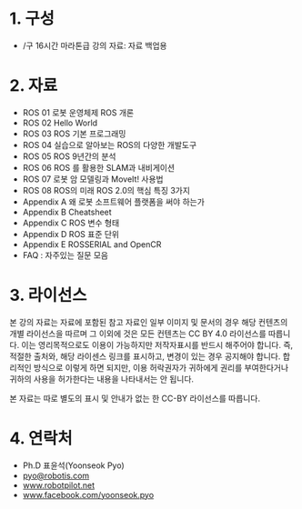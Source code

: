 # 1. 구성
* /구 16시간 마라톤급 강의 자료: 자료 백업용   

# 2. 자료
* ROS 01 로봇 운영체제 ROS 개론
* ROS 02 Hello World
* ROS 03 ROS 기본 프로그래밍
* ROS 04 실습으로 알아보는 ROS의 다양한 개발도구
* ROS 05 ROS 9년간의 분석
* ROS 06 ROS 를 활용한 SLAM과 내비게이션
* ROS 07 로봇 암 모델링과 MoveIt! 사용법
* ROS 08 ROS의 미래 ROS 2.0의 핵심 특징 3가지
* Appendix A 왜 로봇 소프트웨어 플랫폼을 써야 하는가
* Appendix B Cheatsheet
* Appendix C ROS 변수 형태
* Appendix D ROS 표준 단위
* Appendix E ROSSERIAL and OpenCR
* FAQ : 자주있는 질문 모음

# 3. 라이선스
본 강의 자료는 자료에 포함된 참고 자료인 일부 이미지 및 문서의 경우 해당 컨텐츠의 개별 라이선스을 따르며 그 이외에 것은 모든 컨텐츠는 CC BY 4.0 라이선스를 따릅니다. 이는 영리목적으로도 이용이 가능하지만 저작자표시를 반드시 해주어야 합니다. 즉, 적절한 출처와, 해당 라이센스 링크를 표시하고, 변경이 있는 경우 공지해야 합니다. 합리적인 방식으로 이렇게 하면 되지만, 이용 허락권자가 귀하에게 권리를 부여한다거나 귀하의 사용을 허가한다는 내용을 나타내서는 안 됩니다.

본 자료는 따로 별도의 표시 및 안내가 없는 한 CC-BY 라이선스를 따릅니다.

# 4. 연락처
- Ph.D 표윤석(Yoonseok Pyo)
- pyo@robotis.com
- www.robotpilot.net
- www.facebook.com/yoonseok.pyo


